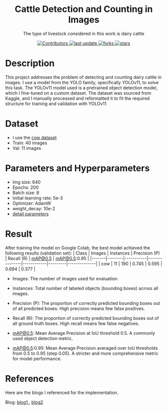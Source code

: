 <div align="center">
        <h1>Cattle Detection and Counting in Images</h1>
            <p>The type of livestock considered in this work is dairy cattle</p>
            <p>
            <a href="https://github.com/VuThanhDat14122004/AI_agriculture/graphs/contributors">
                <img src="https://img.shields.io/github/contributors/VuThanhDat14122004/AI_agriculture" alt="Contributors" />
            </a>
            <a href="">
                <img src="https://img.shields.io/github/last-commit/VuThanhDat14122004/AI_agriculture" alt="last update" />
            <a href="https://github.com/VuThanhDat14122004/AI_agriculture/network/members">
		        <img src="https://img.shields.io/github/forks/VuThanhDat14122004/AI_agriculture" alt="forks" />
	        </a>
	        <a href="https://github.com/VuThanhDat14122004/AI_agriculture/stargazers">
		        <img src="https://img.shields.io/github/stars/VuThanhDat14122004/AI_agriculture" alt="stars" />
	        </a>
</div>

# Description
This project addresses the problem of detecting and counting dairy cattle in images. I use a model from the YOLO family, specifically YOLOv11, to solve this task. The YOLOv11 model used is a pretrained object detection model, which I fine-tuned on a custom dataset. The dataset was sourced from Kaggle, and I manually processed and reformatted it to fit the required structure for training and validation with YOLOv11

# Dataset
- I use the <a href="https://www.kaggle.com/datasets/trainingdatapro/cows-detection-dataset/data">cow dataset</a>
- Train: 40 images
- Val: 11 images

# Parameters and Hyperparameters
- Img size: 640
- Epochs: 200
- Batch size: 8
- Initial learning rate: 5e-3
- Optimizer: AdamW
- weight_decay: 10e-2
- [detail parameters](file_work/runs/detect/train/args.yaml)
# Result
After training the model on Google Colab, the best model achieved the following results (validation set):
| Class | Images | Instances | Precision (P) | Recall (R) | mAP@0.5 | mAP@0.5:0.95 |
|-------|--------|-----------|---------------|------------|---------|--------------|
| cow   | 11     | 190       | 0.745         | 0.595      | 0.694   | 0.377        |

- Images: The number of images used for evaluation.

- Instances: Total number of labeled objects (bounding boxes) across all images.

- Precision (P): The proportion of correctly predicted bounding boxes out of all predicted boxes. High precision means few false positives.

- Recall (R): The proportion of correctly predicted bounding boxes out of all ground truth boxes. High recall means few false negatives.

- mAP@0.5: Mean Average Precision at IoU threshold 0.5. A commonly used object detection metric.

- mAP@0.5:0.95: Mean Average Precision averaged over IoU thresholds from 0.5 to 0.95 (step 0.05). A stricter and more comprehensive metric for model performance.

# References
Here are the blogs I referenced for the implementation.

Blog: <a href="https://docs.ultralytics.com/vi/tasks/detect/">
        blog1
       </a>,
       <a href="https://docs.ultralytics.com/vi/datasets/detect/">
        blog2
       </a>
